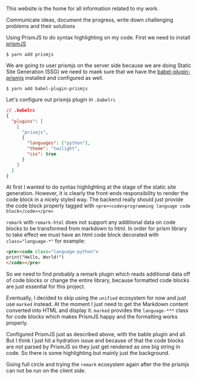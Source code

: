 This website is the home for all information related to my work.

Communicate ideas, document the progress, write down challenging problems and their solutions

Using PrismJS to do syntax highlighting on my code.
First we need to install [prismJS](https://www.npmjs.com/package/prismjs)

```
$ yarn add prismjs
```

We are going to user prismjs on the server side because we are doing Static Site Generation (SSG) we need to maek sure that we have the [babel-plugin-prismjs](https://github.com/mAAdhaTTah/babel-plugin-prismjs) installed and configured as well.

```
$ yarn add babel-plugin-prismjs
```

Let's configure out prismjs plugin in `.babelrc`

```json
// .babelrc
{
  "plugins": [
    [
      "prismjs",
      {
        "languages": ["python"],
        "theme": "twilight",
        "css": true
      }
    ]
  ]
}
```

At first I wanted to do syntax highlighting at the stage of the static site generation. However, it is clearly the front-ends responsibility to render the code block in a nicely styled way. The backend really should just provide the code block properly tagged with `<pre><code>programming language code block</code></pre>`

`remark` with `remark-html` does not support any additional data on code blocks to be transformed from markdown to html. In order for prism library to take effect we must have an html code block decorated with `class="language-*"` for example:

```html
<pre><code class="language-python">
print("Hello, World!")
</code></pre>
```

So we need to find probably a remark plugin which reads additional data off of code blocks or change the entire library, because formatted code blocks are just essential for this project.

Eventually, I decided to skip using the `unified` ecosystem for now and just use `marked` instead. At the moment I just need to get the Markdown content converted into HTML and display it. `marked` provides the `language-***` class for code blocks which makes PrismJS happy and the formatting works properly.

Configured PrismJS just as described above, with the bable plugin and all. But I think I just hit a hydration issue and because of that the code blocks are not parsed by PrismJS so they just get rendered as one big string in code. So there is some highlighting but mainly just the background.

Going full circle and trying the `remark` ecosystem again after the the prismjs can not be run on the client side.
